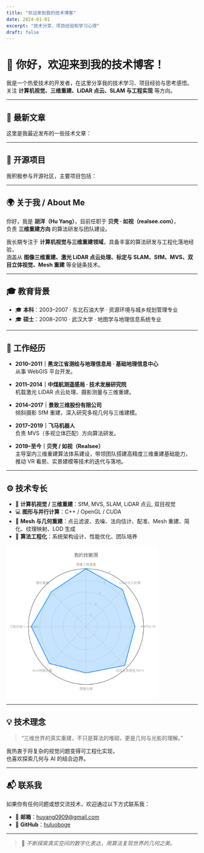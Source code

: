 ```yaml
---
title: "欢迎来到我的技术博客"
date: 2024-01-01
excerpt: "技术分享、项目经验和学习心得"
draft: false
---
```


# 👋 你好，欢迎来到我的技术博客！

我是一个热爱技术的开发者，在这里分享我的技术学习、项目经验与思考感悟。  
关注 **计算机视觉、三维重建、LiDAR 点云、SLAM 与工程实现** 等方向。  

---

## 🚀 最新文章

这里是我最近发布的一些技术文章：

<div id="latest-articles-placeholder"></div>

---

## 🧩 开源项目

我积极参与开源社区，主要项目包括：

<div id="open-source-projects-placeholder"></div>

---

## 🌍 关于我 / About Me

你好，我是 **胡洋（Hu Yang）**，目前任职于 **贝壳 · 如视（realsee.com）**，  
负责 **三维重建方向** 的算法研发与团队建设。

我长期专注于 **计算机视觉与三维重建领域**，具备丰富的算法研发与工程化落地经验，  
涵盖从 **图像三维重建、激光 LiDAR 点云处理、标定与 SLAM、SfM、MVS、双目立体视觉、Mesh 重建** 等全链条技术。

---

## 🎓 教育背景

- 🎓 **本科**：2003–2007 · 东北石油大学 · 资源环境与城乡规划管理专业  
- 🎓 **硕士**：2008–2010 · 武汉大学 · 地图学与地理信息系统专业  

---

## 💼 工作经历

- **2010–2011｜黑龙江省测绘与地理信息局 · 基础地理信息中心**  
  从事 WebGIS 平台开发。

- **2011–2014｜中煤航测遥感局 · 技术发展研究院**  
  机载激光 LiDAR 点云处理、摄影测量与三维重建。

- **2014–2017｜景致三维股份有限公司**  
  倾斜摄影 SfM 重建，深入研究多视几何与三维建模。

- **2017–2019｜飞马机器人**  
  负责 MVS（多视立体匹配）方向算法研发。

- **2019–至今｜贝壳 / 如视（Realsee）**  
  主导室内三维重建算法体系建设，带领团队搭建高精度三维重建基础能力，  
  推动 VR 看房、实景建模等技术的迭代与落地。

---

## ⚙️ 技术专长

- 🧠 **计算机视觉 / 三维重建**：SfM, MVS, SLAM, LiDAR 点云, 双目视觉  
- 💻 **图形与并行计算**：C++ / OpenGL / CUDA  
- 🧩 **Mesh 与几何重建**：点云滤波、去噪、法向估计、配准、Mesh 重建、简化、纹理映射、LOD 生成  
- 🚀 **算法工程化**：系统架构设计、性能优化、团队培养  

<img src="/home/home/my_radar.png" width="400" alt="技术雷达图">

---

## 💡 技术理念

> “三维世界的真实重建，不只是算法的堆砌，更是几何与光影的理解。”

我热衷于将复杂的视觉问题变得可工程化实现，  
也喜欢探索几何与 AI 的结合边界。

---

## 📬 联系我

如果你有任何问题或想交流技术，欢迎通过以下方式联系我：

- 📧 **邮箱**：huyang0909@gmail.com  
- 🐙 **GitHub**：[huluoboge](https://github.com/huluoboge)

---

> 🧭 *不断探索真实空间的数字化表达，用算法复现世界的几何之美。*
